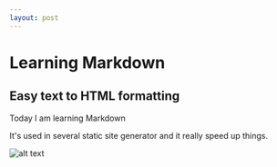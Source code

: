 ```yaml
---
layout: post
---
```


# Learning Markdown
## Easy text to HTML formatting

Today I am learning Markdown

It's used in several static site generator and it really speed up things.


![alt text](https://cdn4.iconfinder.com/data/icons/dot/128/man_person_mens_room.png)

